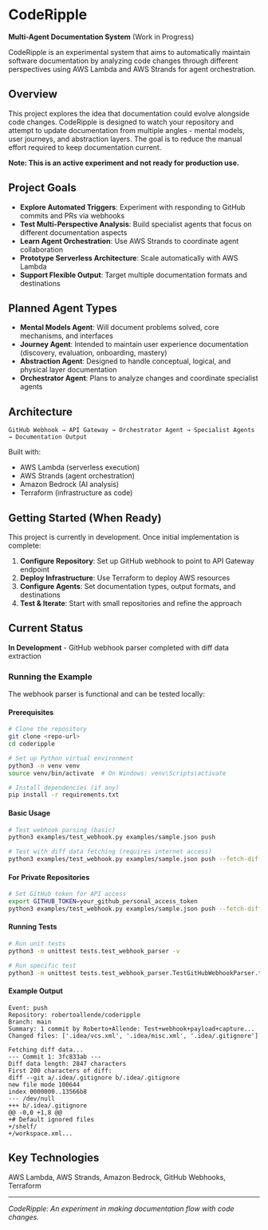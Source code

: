 # CodeRipple

**Multi-Agent Documentation System** (Work in Progress)

CodeRipple is an experimental system that aims to automatically maintain software documentation by analyzing code changes through different perspectives using AWS Lambda and AWS Strands for agent orchestration.

## Overview

This project explores the idea that documentation could evolve alongside code changes. CodeRipple is designed to watch your repository and attempt to update documentation from multiple angles - mental models, user journeys, and abstraction layers. The goal is to reduce the manual effort required to keep documentation current.

**Note: This is an active experiment and not ready for production use.**

## Project Goals

- **Explore Automated Triggers**: Experiment with responding to GitHub commits and PRs via webhooks
- **Test Multi-Perspective Analysis**: Build specialist agents that focus on different documentation aspects
- **Learn Agent Orchestration**: Use AWS Strands to coordinate agent collaboration
- **Prototype Serverless Architecture**: Scale automatically with AWS Lambda
- **Support Flexible Output**: Target multiple documentation formats and destinations

## Planned Agent Types

- **Mental Models Agent**: Will document problems solved, core mechanisms, and interfaces
- **Journey Agent**: Intended to maintain user experience documentation (discovery, evaluation, onboarding, mastery)
- **Abstraction Agent**: Designed to handle conceptual, logical, and physical layer documentation
- **Orchestrator Agent**: Plans to analyze changes and coordinate specialist agents

## Architecture

```
GitHub Webhook → API Gateway → Orchestrator Agent → Specialist Agents → Documentation Output
```

Built with:
- AWS Lambda (serverless execution)
- AWS Strands (agent orchestration)
- Amazon Bedrock (AI analysis)
- Terraform (infrastructure as code)

## Getting Started (When Ready)

This project is currently in development. Once initial implementation is complete:

1. **Configure Repository**: Set up GitHub webhook to point to API Gateway endpoint
2. **Deploy Infrastructure**: Use Terraform to deploy AWS resources
3. **Configure Agents**: Set documentation types, output formats, and destinations
4. **Test & Iterate**: Start with small repositories and refine the approach

## Current Status

**In Development** - GitHub webhook parser completed with diff data extraction

### Running the Example

The webhook parser is functional and can be tested locally:

#### Prerequisites
```bash
# Clone the repository
git clone <repo-url>
cd coderipple

# Set up Python virtual environment
python3 -m venv venv
source venv/bin/activate  # On Windows: venv\Scripts\activate

# Install dependencies (if any)
pip install -r requirements.txt
```

#### Basic Usage
```bash
# Test webhook parsing (basic)
python3 examples/test_webhook.py examples/sample.json push

# Test with diff data fetching (requires internet access)
python3 examples/test_webhook.py examples/sample.json push --fetch-diff
```

#### For Private Repositories
```bash
# Set GitHub token for API access
export GITHUB_TOKEN=your_github_personal_access_token
python3 examples/test_webhook.py examples/sample.json push --fetch-diff
```

#### Running Tests
```bash
# Run unit tests
python3 -m unittest tests.test_webhook_parser -v

# Run specific test
python3 -m unittest tests.test_webhook_parser.TestGitHubWebhookParser.test_parse_push_event_success
```

#### Example Output
```
Event: push
Repository: robertoallende/coderipple
Branch: main
Summary: 1 commit by Roberto+Allende: Test+webhook+payload+capture...
Changed files: ['.idea/vcs.xml', '.idea/misc.xml', '.idea/.gitignore']

Fetching diff data...
--- Commit 1: 3fc833ab ---
Diff data length: 2847 characters
First 200 characters of diff:
diff --git a/.idea/.gitignore b/.idea/.gitignore
new file mode 100644
index 0000000..13566b8
--- /dev/null
+++ b/.idea/.gitignore
@@ -0,0 +1,8 @@
+# Default ignored files
+/shelf/
+/workspace.xml...
```

## Key Technologies
AWS Lambda, AWS Strands, Amazon Bedrock, GitHub Webhooks, Terraform

---

*CodeRipple: An experiment in making documentation flow with code changes.*